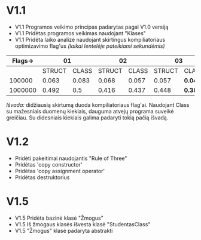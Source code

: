 # V1.1
* V1.1 Programos veikimo principas padarytas pagal V1.0 versiją
* V1.1 Pridėtas programos veikimas naudojant "Klases"
* V1.1 Pridėta laiko analizė naudojant skirtingus kompiliatoriaus optimizavimo flag'us *(laikai lentelėje pateikiami sekundėmis)*

<table>
<thead>
  <tr>
    <th>Flags-&gt;</th>
    <th colspan="2">01</th>
    <th colspan="2">02</th>
    <th colspan="2">03</th>
  </tr>
</thead>
<tbody>
  <tr>
    <td></td>
    <td>STRUCT</td>
    <td>CLASS</td>
    <td>STRUCT</td>
    <td>CLASS</td>
    <td>STRUCT</td>
    <td>CLASS</td>
  </tr>
  <tr>
    <td>100000</td>
    <td>0.063</td>
    <td>0.083</td>
    <td>0.068</td>
    <td>0.057</td>
    <td>0.057</td>
    <td><b>0.04</b></td>
  </tr>
  <tr>
    <td>1000000</td>
    <td>0.492</td>
    <td>0.5</td>
    <td>0.416</td>
    <td>0.437</td>
    <td>0.448</td>
    <td><b>0.386<b></td>
  </tr>
</tbody>
</table>

<i>Išvada:</i> didžiausią skirtumą duoda kompiliatoriaus flag'ai. Naudojant Class su mažesniais duomenų kiekiais, dauguma atvejų programa suveikė greičiau. Su didesniais kiekiais galima padaryti tokią pačią išvadą.

# V1.2
* Pridėti pakeitimai naudojantis "Rule of Three"
* Pridėtas 'copy constructor'
* Pridėtas 'copy assignment operator'
* Pridėtas destruktorius

# V1.5
* V1.5 Pridėta bazinė klasė "Žmogus"<br>
* V1.5 Iš žmogaus klasės išvesta klasė "StudentasClass"<br>
* V1.5 "Žmogus" klasė padaryta abstrakti
